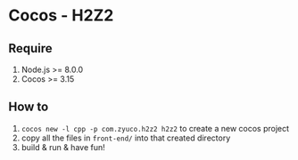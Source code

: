 # Cocos - H2Z2

## Require

1. Node.js >= 8.0.0
2. Cocos >= 3.15

## How to

1. `cocos new -l cpp -p com.zyuco.h2z2 h2z2` to create a new cocos project
2. copy all the files in `front-end/` into that created directory
3. build & run & have fun!